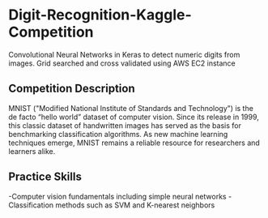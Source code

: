 # Digit-Recognition-Kaggle-Competition
Convolutional Neural Networks in Keras to detect numeric digits from images. Grid searched and cross validated using AWS EC2 instance

## Competition Description
MNIST ("Modified National Institute of Standards and Technology") is the de facto “hello world” dataset of computer vision. Since its release in 1999, this classic dataset of handwritten images has served as the basis for benchmarking classification algorithms. As new machine learning techniques emerge, MNIST remains a reliable resource for researchers and learners alike.

## Practice Skills
-Computer vision fundamentals including simple neural networks
-Classification methods such as SVM and K-nearest neighbors
